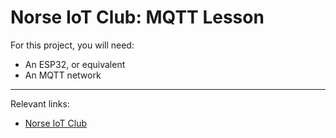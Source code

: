 # Norse IoT Club: MQTT Lesson

For this project, you will need:
- An ESP32, or equivalent
- An MQTT network

------

Relevant links:

- [Norse IoT Club](https://norseiot.club/)

